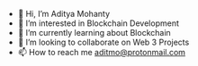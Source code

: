 - 👋 Hi, I’m Aditya Mohanty
- 👀 I’m interested in Blockchain Development
- 🌱 I’m currently learning about Blockchain
- 💞️ I’m looking to collaborate on Web 3 Projects
- 📫 How to reach me aditmo@protonmail.com

<!---
aditmo/aditmo is a ✨ special ✨ repository because its `README.md` (this file) appears on your GitHub profile.
You can click the Preview link to take a look at your changes.
--->
